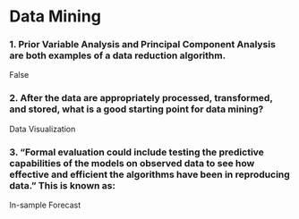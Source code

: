 # Data Mining

### 1. Prior Variable Analysis and Principal Component Analysis are both examples of a data reduction algorithm.

False

### 2. After the data are appropriately processed, transformed, and stored, what is a good starting point for data mining?

Data Visualization

### 3. “Formal evaluation could include testing the predictive capabilities of the models on observed data to see how effective and efficient the algorithms have been in reproducing data.” This is known as:

In-sample Forecast
